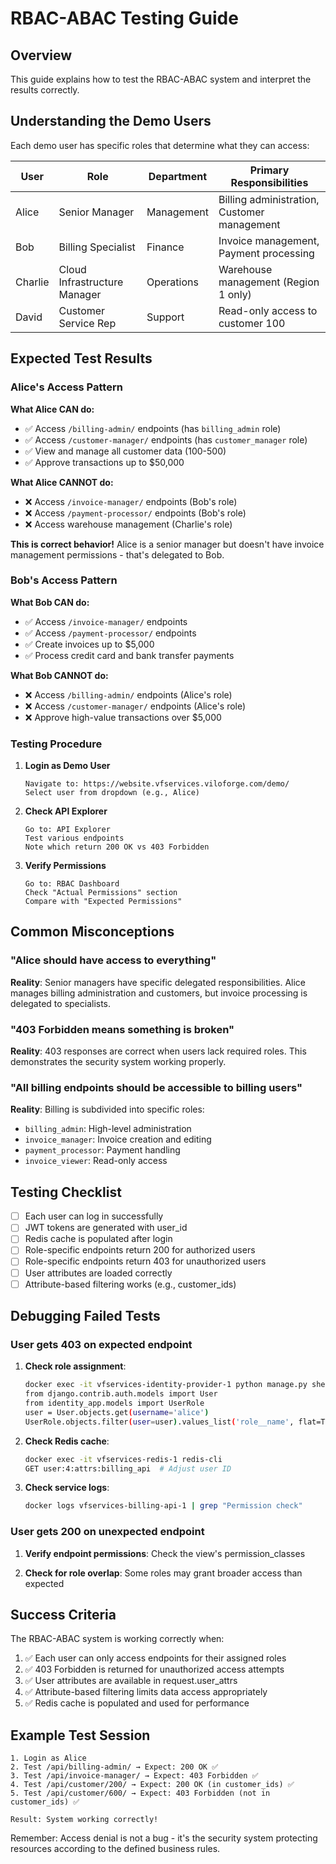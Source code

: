 # RBAC-ABAC Testing Guide

## Overview

This guide explains how to test the RBAC-ABAC system and interpret the results correctly.

## Understanding the Demo Users

Each demo user has specific roles that determine what they can access:

| User | Role | Department | Primary Responsibilities |
|------|------|------------|-------------------------|
| Alice | Senior Manager | Management | Billing administration, Customer management |
| Bob | Billing Specialist | Finance | Invoice management, Payment processing |
| Charlie | Cloud Infrastructure Manager | Operations | Warehouse management (Region 1 only) |
| David | Customer Service Rep | Support | Read-only access to customer 100 |

## Expected Test Results

### Alice's Access Pattern

**What Alice CAN do:**
- ✅ Access `/billing-admin/` endpoints (has `billing_admin` role)
- ✅ Access `/customer-manager/` endpoints (has `customer_manager` role)  
- ✅ View and manage all customer data (100-500)
- ✅ Approve transactions up to $50,000

**What Alice CANNOT do:**
- ❌ Access `/invoice-manager/` endpoints (Bob's role)
- ❌ Access `/payment-processor/` endpoints (Bob's role)
- ❌ Access warehouse management (Charlie's role)

**This is correct behavior!** Alice is a senior manager but doesn't have invoice management permissions - that's delegated to Bob.

### Bob's Access Pattern

**What Bob CAN do:**
- ✅ Access `/invoice-manager/` endpoints
- ✅ Access `/payment-processor/` endpoints
- ✅ Create invoices up to $5,000
- ✅ Process credit card and bank transfer payments

**What Bob CANNOT do:**
- ❌ Access `/billing-admin/` endpoints (Alice's role)
- ❌ Access `/customer-manager/` endpoints (Alice's role)
- ❌ Approve high-value transactions over $5,000

### Testing Procedure

1. **Login as Demo User**
   ```
   Navigate to: https://website.vfservices.viloforge.com/demo/
   Select user from dropdown (e.g., Alice)
   ```

2. **Check API Explorer**
   ```
   Go to: API Explorer
   Test various endpoints
   Note which return 200 OK vs 403 Forbidden
   ```

3. **Verify Permissions**
   ```
   Go to: RBAC Dashboard
   Check "Actual Permissions" section
   Compare with "Expected Permissions"
   ```

## Common Misconceptions

### "Alice should have access to everything"
**Reality**: Senior managers have specific delegated responsibilities. Alice manages billing administration and customers, but invoice processing is delegated to specialists.

### "403 Forbidden means something is broken"
**Reality**: 403 responses are correct when users lack required roles. This demonstrates the security system working properly.

### "All billing endpoints should be accessible to billing users"
**Reality**: Billing is subdivided into specific roles:
- `billing_admin`: High-level administration
- `invoice_manager`: Invoice creation and editing
- `payment_processor`: Payment handling
- `invoice_viewer`: Read-only access

## Testing Checklist

- [ ] Each user can log in successfully
- [ ] JWT tokens are generated with user_id
- [ ] Redis cache is populated after login
- [ ] Role-specific endpoints return 200 for authorized users
- [ ] Role-specific endpoints return 403 for unauthorized users
- [ ] User attributes are loaded correctly
- [ ] Attribute-based filtering works (e.g., customer_ids)

## Debugging Failed Tests

### User gets 403 on expected endpoint

1. **Check role assignment**:
   ```bash
   docker exec -it vfservices-identity-provider-1 python manage.py shell
   from django.contrib.auth.models import User
   from identity_app.models import UserRole
   user = User.objects.get(username='alice')
   UserRole.objects.filter(user=user).values_list('role__name', flat=True)
   ```

2. **Check Redis cache**:
   ```bash
   docker exec -it vfservices-redis-1 redis-cli
   GET user:4:attrs:billing_api  # Adjust user ID
   ```

3. **Check service logs**:
   ```bash
   docker logs vfservices-billing-api-1 | grep "Permission check"
   ```

### User gets 200 on unexpected endpoint

1. **Verify endpoint permissions**:
   Check the view's permission_classes
   
2. **Check for role overlap**:
   Some roles may grant broader access than expected

## Success Criteria

The RBAC-ABAC system is working correctly when:

1. ✅ Each user can only access endpoints for their assigned roles
2. ✅ 403 Forbidden is returned for unauthorized access attempts
3. ✅ User attributes are available in request.user_attrs
4. ✅ Attribute-based filtering limits data access appropriately
5. ✅ Redis cache is populated and used for performance

## Example Test Session

```
1. Login as Alice
2. Test /api/billing-admin/ → Expect: 200 OK ✅
3. Test /api/invoice-manager/ → Expect: 403 Forbidden ✅
4. Test /api/customer/200/ → Expect: 200 OK (in customer_ids) ✅
5. Test /api/customer/600/ → Expect: 403 Forbidden (not in customer_ids) ✅

Result: System working correctly!
```

Remember: Access denial is not a bug - it's the security system protecting resources according to the defined business rules.